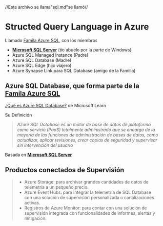 //Este archivo se llama"sql.md"se llamó//

# Structed Query Language in Azure

Llamado [Famila Azure SQL][r0], con los miembros

- [**Microsoft SQL Server**][r0_1] (tío abuelo por la parte de Windows)
- Azure SQL Managed Instance (Padre)
- Azure SQL Database (Madre)
- Azure SQL Edge (hijo viajero)
- Azure Synapse Link para SQL Database (amigo de la Familia)

## Azure SQL Database, que forma parte de la [Famila Azure SQL][r0]

[¿Qué es Azure SQL Database?][r1_0] de Microsoft Learn

Su Definición 
>*Azure SQL Database es un motor de base de datos de plataforma como servicio (PaaS) totalmente administrado que se encarga de la mayoría de las funciones de administración de bases de datos, como actualizar, aplicar revisiones, crear copias de seguridad y supervisar sin intervención del usuario*

Basada en [**Microsoft SQL Server**][r0_1]

## Productos conectados de Supervisión

 
> - Azure Storage: para archivar grandes cantidades de datos de telemetría a un pequeño precio.
> - Azure Event Hubs: para integrar la telemetría de SQL Database con una solución de supervisión personalizada o canalizaciones activas.
> - Registros de Azure Monitor: para contar con una solución de supervisión integrada con funcionalidades de informes, alertas y mitigación.



[r0]: https://azure.microsoft.com/es-es/products/azure-sql/
[r1_0]: https://learn.microsoft.com/es-es/azure/azure-sql/database/sql-database-paas-overview?view=azuresql]
[r0_1]: https://learn.microsoft.com/es-es/sql/sql-server/sql-server-technical-documentation?toc=/azure/sql-database/toc.json